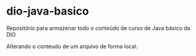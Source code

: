 # dio-java-basico
Repositório para armazenar todo o conteúdo de curso de Java básico da DIO

Alterando o conteudo de um arquivo de forma local.